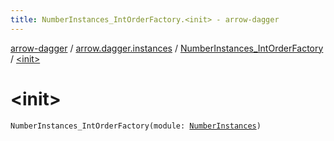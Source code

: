 ```yaml
---
title: NumberInstances_IntOrderFactory.<init> - arrow-dagger
---
```


[arrow-dagger](../../index.html) / [arrow.dagger.instances](../index.html) / [NumberInstances_IntOrderFactory](index.html) / [&lt;init&gt;](./-init-.html)

# &lt;init&gt;

`NumberInstances_IntOrderFactory(module: `[`NumberInstances`](../-number-instances/index.html)`)`